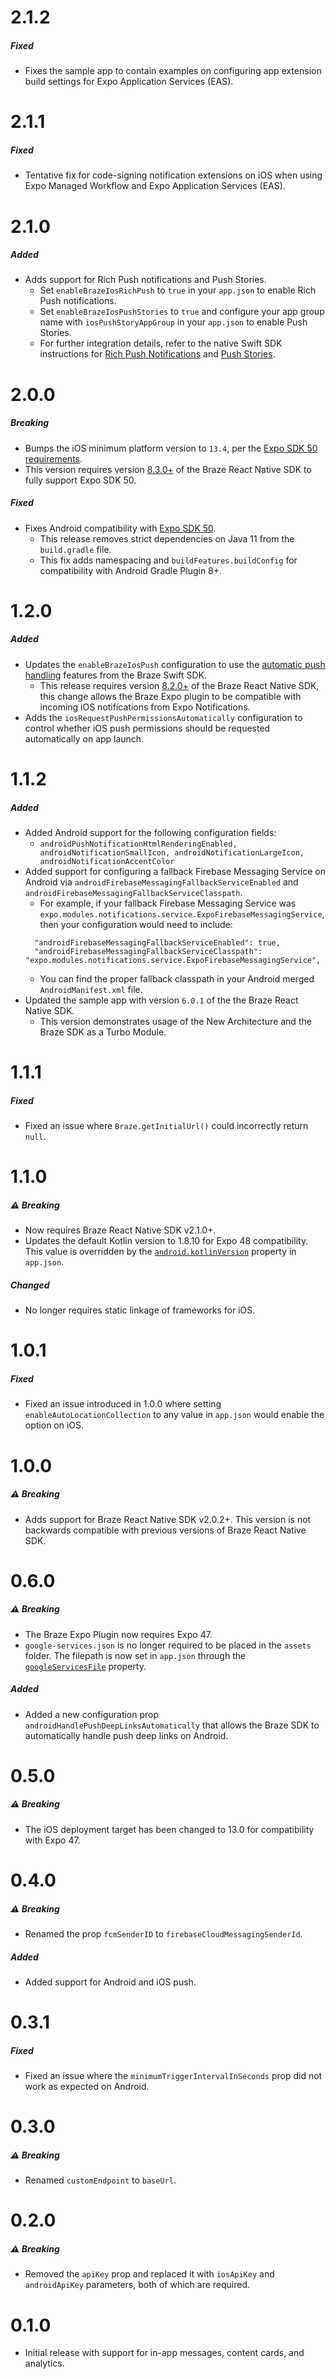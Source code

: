 # 2.1.2

##### Fixed
- Fixes the sample app to contain examples on configuring app extension build settings for Expo Application Services (EAS).

# 2.1.1

##### Fixed
- Tentative fix for code-signing notification extensions on iOS when using Expo Managed Workflow and Expo Application Services (EAS).

# 2.1.0

##### Added
- Adds support for Rich Push notifications and Push Stories.
  - Set `enableBrazeIosRichPush` to `true` in your `app.json` to enable Rich Push notifications.
  - Set `enableBrazeIosPushStories` to `true` and configure your app group name with `iosPushStoryAppGroup` in your `app.json` to enable Push Stories.
  - For further integration details, refer to the native Swift SDK instructions for [Rich Push Notifications](https://braze-inc.github.io/braze-swift-sdk/tutorials/braze/b2-rich-push-notifications) and [Push Stories](https://braze-inc.github.io/braze-swift-sdk/tutorials/braze/b3-push-stories).

# 2.0.0

##### Breaking
- Bumps the iOS minimum platform version to `13.4`, per the [Expo SDK 50 requirements](https://expo.dev/changelog/2024/01-18-sdk-50).
- This version requires version [8.3.0+](https://github.com/braze-inc/braze-react-native-sdk/releases/tag/8.3.0) of the Braze React Native SDK to fully support Expo SDK 50.

##### Fixed
- Fixes Android compatibility with [Expo SDK 50](https://expo.dev/changelog/2024/01-18-sdk-50).
  - This release removes strict dependencies on Java 11 from the `build.gradle` file.
  - This fix adds namespacing and `buildFeatures.buildConfig` for compatibility with Android Gradle Plugin 8+.

# 1.2.0

##### Added
- Updates the `enableBrazeIosPush` configuration to use the [automatic push handling](https://braze-inc.github.io/braze-swift-sdk/tutorials/braze/b1-standard-push-notifications#Option-1-Automatic-push-notification-handling) features from the Braze Swift SDK.
  - This release requires version [8.2.0+](https://github.com/braze-inc/braze-react-native-sdk/releases/tag/8.2.0) of the Braze React Native SDK, this change allows the Braze Expo plugin to be compatible with incoming iOS notifications from Expo Notifications.
- Adds the `iosRequestPushPermissionsAutomatically` configuration to control whether iOS push permissions should be requested automatically on app launch.

# 1.1.2

##### Added
- Added Android support for the following configuration fields:
  - `androidPushNotificationHtmlRenderingEnabled, androidNotificationSmallIcon, androidNotificationLargeIcon, androidNotificationAccentColor`
- Added support for configuring a fallback Firebase Messaging Service on Android via `androidFirebaseMessagingFallbackServiceEnabled` and `androidFirebaseMessagingFallbackServiceClasspath`.
  - For example, if your fallback Firebase Messaging Service was `expo.modules.notifications.service.ExpoFirebaseMessagingService`, then your configuration would need to include:
  ```
    "androidFirebaseMessagingFallbackServiceEnabled": true,
    "androidFirebaseMessagingFallbackServiceClasspath": "expo.modules.notifications.service.ExpoFirebaseMessagingService",
  ```
  - You can find the proper fallback classpath in your Android merged `AndroidManifest.xml` file.
- Updated the sample app with version `6.0.1` of the the Braze React Native SDK.
  - This version demonstrates usage of the New Architecture and the Braze SDK as a Turbo Module.

# 1.1.1

##### Fixed
- Fixed an issue where `Braze.getInitialUrl()` could incorrectly return `null`.

# 1.1.0

##### ⚠ Breaking
- Now requires Braze React Native SDK v2.1.0+.
- Updates the default Kotlin version to 1.8.10 for Expo 48 compatibility. This value is overridden by the [`android.kotlinVersion`](https://docs.expo.dev/versions/latest/sdk/build-properties/#pluginconfigtypeandroid) property in `app.json`.

##### Changed
- No longer requires static linkage of frameworks for iOS.

# 1.0.1

##### Fixed
- Fixed an issue introduced in 1.0.0 where setting `enableAutoLocationCollection` to any value in `app.json` would enable the option on iOS.

# 1.0.0

##### ⚠ Breaking
- Adds support for Braze React Native SDK v2.0.2+. This version is not backwards compatible with previous versions of Braze React Native SDK.

# 0.6.0

##### ⚠ Breaking
- The Braze Expo Plugin now requires Expo 47.
- `google-services.json` is no longer required to be placed in the `assets` folder. The filepath is now set in `app.json` through the [`googleServicesFile`](https://docs.expo.dev/versions/latest/config/app/#googleservicesfile-1) property.

##### Added
- Added a new configuration prop `androidHandlePushDeepLinksAutomatically` that allows the Braze SDK to automatically handle push deep links on Android.

# 0.5.0

##### ⚠ Breaking
- The iOS deployment target has been changed to 13.0 for compatibility with Expo 47.

# 0.4.0

##### ⚠ Breaking
- Renamed the prop `fcmSenderID` to `firebaseCloudMessagingSenderId`.

##### Added
- Added support for Android and iOS push.

# 0.3.1

##### Fixed
- Fixed an issue where the `minimumTriggerIntervalInSeconds` prop did not work as expected on Android.

# 0.3.0

##### ⚠ Breaking
- Renamed `customEndpoint` to `baseUrl`.

# 0.2.0

##### ⚠ Breaking
- Removed the `apiKey` prop and replaced it with `iosApiKey` and `androidApiKey` parameters, both of which are required.

# 0.1.0

- Initial release with support for in-app messages, content cards, and analytics.
